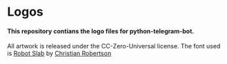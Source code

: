 # Logos
#### This repository contians the logo files for python-telegram-bot.

All artwork is released under the CC-Zero-Universal license. The font used is [Robot Slab](https://www.google.com/fonts/specimen/Roboto+Slab) by [Christian Robertson](https://plus.google.com/110879635926653430880/about)

